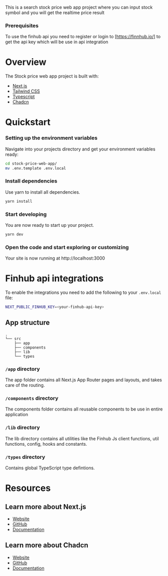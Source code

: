 This is a search stock price web app project where you can input stock symbol and you will get the realtime price result

### Prerequisites

To use the finhub api you need to register or login to [https://finnhub.io/] to get the api key which will be use in api integration

# Overview

The Stock price web app project is built with:
- [Next.js](https://nextjs.org/)
- [Tailwind CSS](https://tailwindcss.com/)
- [Typescript](https://www.typescriptlang.org/)
- [Chadcn](https://ui.shadcn.com/)

# Quickstart

### Setting up the environment variables

Navigate into your projects directory and get your environment variables ready:

```bash
cd stock-price-web-app/
mv .env.template .env.local
```

### Install dependencies

Use yarn to install all dependencies.

```bash
yarn install
```

### Start developing

You are now ready to start up your project.

```bash
yarn dev
```

### Open the code and start exploring or customizing

Your site is now running at http://localhost:3000

# Finhub api integrations

To enable the integrations you need to add the following to your `.env.local` file:

```bash
NEXT_PUBLIC_FINHUB_KEY=<your-finhub-api-key>
```


## App structure

```
.
└── src
    ├── app
    ├── components
    ├── lib
    └── types
```

### `/app` directory

The app folder contains all Next.js App Router pages and layouts, and takes care of the routing.

### `/components` directory

The components folder contains all reusable components to be use in entire application

### `/lib` **directory**

The lib directory contains all utilities like the Finhub Js client functions, util functions, config, hooks and constants. 

### `/types` directory

Contains global TypeScript type defintions.

# Resources

## Learn more about Next.js

- [Website](https://nextjs.org/)
- [GitHub](https://github.com/vercel/next.js)
- [Documentation](https://nextjs.org/docs)

## Learn more about Chadcn

- [Website](https://ui.shadcn.com/)
- [GitHub](https://github.com/shadcn-ui/ui)
- [Documentation](https://ui.shadcn.com/docs)

